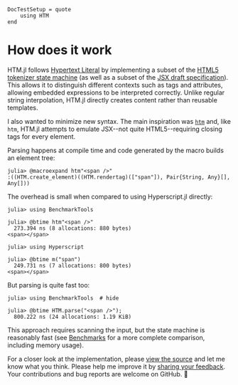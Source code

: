 ```@meta
DocTestSetup = quote
    using HTM
end
```

# How does it work

HTM.jl follows [Hypertext Literal](https://github.com/observablehq/htl)
by implementing a subset of the
[HTML5 tokenizer state machine](https://html.spec.whatwg.org/multipage/parsing.html#tokenization)
(as well as a subset of the
[JSX draft specification](http://facebook.github.io/jsx/)).
This allows it to distinguish different contexts such as tags and
attributes, allowing embedded expressions to be interpreted correctly.
Unlike regular string interpolation, HTM.jl directly creates content rather
than reusable templates.

I also wanted to minimize new syntax.
The main inspiration was [`htm`](https://github.com/developit/htm) and, like
`htm`, HTM.jl attempts to emulate JSX--not quite HTML5--requiring closing tags
for every element.

Parsing happens at compile time and code generated by the macro builds an
element tree:

```jldoctest
julia> @macroexpand htm"<span />"
:((HTM.create_element)((HTM.rendertag)(["span"]), Pair{String, Any}[], Any[]))
```

The overhead is small when compared to using Hyperscript.jl directly:

```julia-repl
julia> using BenchmarkTools

julia> @btime htm"<span />"
  273.394 ns (8 allocations: 880 bytes)
<span></span>

julia> using Hyperscript

julia> @btime m("span")
  249.731 ns (7 allocations: 800 bytes)
<span></span>
```

But parsing is quite fast too:

```julia-repl
julia> using BenchmarkTools  # hide

julia> @btime HTM.parse("<span />");
  800.222 ns (24 allocations: 1.19 KiB)
```

This approach requires scanning the input, but the state machine is
reasonably fast (see [Benchmarks](@ref) for a more complete comparison,
including memory usage).

For a closer look at the implementation, please
[view the source](https://github.com/schneiderfelipe/HTM.jl) and let me know
what you think.
Please help me improve it by
[sharing your feedback](https://github.com/schneiderfelipe/HTM.jl/issues).
Your contributions and bug reports are welcome on GitHub. 🙏

